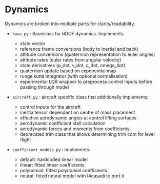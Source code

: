 # Dynamics

Dynamics are broken into multiple parts for clarity/readability.

- `base.py` : Baseclass for 6DOF dynamics. Implements:
    - state vector
    - reference frame conversions (body to inertial and back)
    - attitude conversions (quaternion representation to euler angles)
    - attitude rates (euler rates from angular velocity)
    - state derivatives (p_dot, v_dot, q_dot, omega_dot)
    - quaternion update based on exponential map
    - runge kutta integrator (with optional normalisation)
    - experimental LQR wrapper to preprocess control inputs before passing through model

- `aircraft.py` : aircraft specific class that additionally implements;
    - control inputs for the aircraft
    - inertia tensor dependent on centre of mass placement
    - effective aerodynamic angles at control lifting surfaces
    - aerodynamic coefficient stall calculation
    - aerodynamic forces and moments from coefficients
    - deprecated trim class that allows determining trim com for level flight

- `coefficient_models.py` : implements:
    - default: hardcoded linear model
    - linear: fitted linear coefficients
    - polynomial: fitted polynomial coefficients
    - neural: fitted neural model with l4casadi to port it
